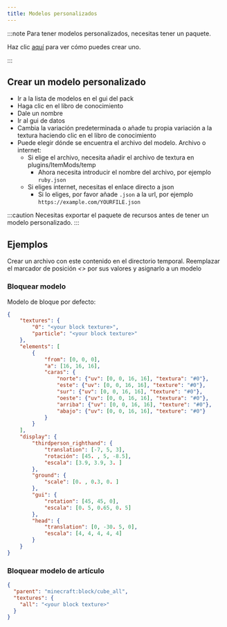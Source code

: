 ```yaml
---
title: Modelos personalizados
---
```


:::note Para tener modelos personalizados, necesitas tener un paquete.

Haz clic [aquí](pack#create-a-pack) para ver cómo puedes crear uno.

:::

## Crear un modelo personalizado

* Ir a la lista de modelos en el gui del pack
* Haga clic en el libro de conocimiento
* Dale un nombre
* Ir al gui de datos
* Cambia la variación predeterminada o añade tu propia variación a la textura haciendo clic en el libro de conocimiento
* Puede elegir dónde se encuentra el archivo del modelo. Archivo o internet:
    * Si elige el archivo, necesita añadir el archivo de textura en plugins/ItemMods/temp
        * Ahora necesita introducir el nombre del archivo, por ejemplo `ruby.json`
    * Si eliges internet, necesitas el enlace directo a json
        * Si lo eliges, por favor añade `.json` a la url, por ejemplo `https://example.com/YOURFILE.json`

:::caution Necesitas exportar el paquete de recursos antes de tener un modelo personalizado.
:::

## Ejemplos

Crear un archivo con este contenido en el directorio temporal. Reemplazar el marcador de posición *\<>* por sus valores y asignarlo a un modelo

### Bloquear modelo

Modelo de bloque por defecto:

```json title="block.json"
{
    "textures": {
        "0": "<your block texture>",
        "particle": "<your block texture>"
    },
    "elements": [
        {
            "from": [0, 0, 0],
            "a": [16, 16, 16],
            "caras": {
                "norte": {"uv": [0, 0, 16, 16], "textura": "#0"},
                "este": {"uv": [0, 0, 16, 16], "texture": "#0"},
                "sur": {"uv": [0, 0, 16, 16], "texture": "#0"},
                "oeste": {"uv": [0, 0, 16, 16], "textura": "#0"},
                "arriba": {"uv": [0, 0, 16, 16], "texture": "#0"},
                "abajo": {"uv": [0, 0, 16, 16], "texture": "#0"}
            }
        }
    ],
    "display": {
        "thirdperson_righthand": {
            "translation": [-7, 5, 3],
            "rotación": [45. , 5, -8.5],
            "escala": [3.9, 3.9, 3. ]
        },
        "ground": {
            "scale": [0. , 0.3, 0. ]
        },
        "gui": {
            "rotation": [45, 45, 0],
            "escala": [0. 5, 0.65, 0. 5]
        },
        "head": {
            "translation": [0, -30. 5, 0],
            "escala": [4, 4, 4, 4, 4]
        }
    }
}

```

### Bloquear modelo de artículo

```json title="block_item.json"
{
  "parent": "minecraft:block/cube_all",
  "textures": {
    "all": "<your block texture>"
  }
}
```
